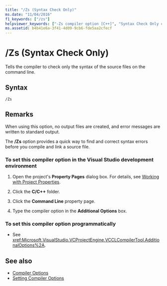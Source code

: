 ```yaml
---
title: "/Zs (Syntax Check Only)"
ms.date: "11/04/2016"
f1_keywords: ["/zs"]
helpviewer_keywords: ["-Zs compiler option [C++]", "Syntax Check Only compiler option", "Zs compiler option", "/Zs compiler option [C++]"]
ms.assetid: b4b41e6a-3f41-4d09-9cb6-fde5aa2cfecf
---
```

# /Zs (Syntax Check Only)

Tells the compiler to check only the syntax of the source files on the command line.

## Syntax

```
/Zs
```

## Remarks

When using this option, no output files are created, and error messages are written to standard output.

The **/Zs** option provides a quick way to find and correct syntax errors before you compile and link a source file.

### To set this compiler option in the Visual Studio development environment

1. Open the project's **Property Pages** dialog box. For details, see [Working with Project Properties](../../ide/working-with-project-properties.md).

1. Click the **C/C++** folder.

1. Click the **Command Line** property page.

1. Type the compiler option in the **Additional Options** box.

### To set this compiler option programmatically

- See <xref:Microsoft.VisualStudio.VCProjectEngine.VCCLCompilerTool.AdditionalOptions%2A>.

## See also

- [Compiler Options](../../build/reference/compiler-options.md)
- [Setting Compiler Options](../../build/reference/setting-compiler-options.md)
